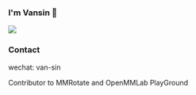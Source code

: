 ### I'm Vansin 👋

![](https://github-readme-stats.vercel.app/api?username=vansin)


### Contact

wechat: van-sin


Contributor to MMRotate and OpenMMLab PlayGround
